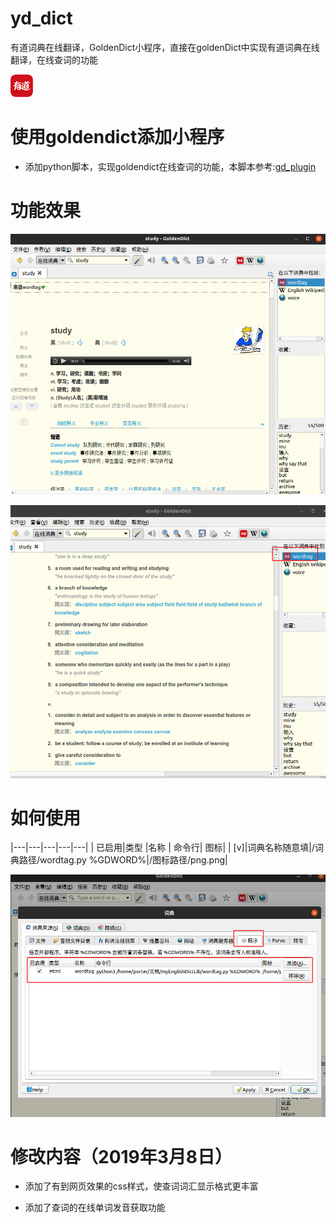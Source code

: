 # yd_dict
有道词典在线翻译，GoldenDict小程序，直接在goldenDict中实现有道词典在线翻译，在线查词的功能

![有道logo](./image/image.png)

# 使用goldendict添加小程序

* 添加python脚本，实现goldendict在线查词的功能，本脚本参考:[gd_plugin](https://github.com/easeflyer/gd_plugin)

# 功能效果

![有道查词效果](./image/youdao.png)

![有道查词设置](./image/youdao2.png)

# 如何使用

|---|---|---|---|---|
| 已启用|类型 |名称 | 命令行| 图标|
| [v]|词典名称随意填|/词典路径/wordtag.py %GDWORD%|/图标路径/png.png|


![有道查词设置](./image/youdao1.png)

# 修改内容（2019年3月8日）

- 添加了有到网页效果的css样式，使查词词汇显示格式更丰富

- 添加了查词的在线单词发音获取功能